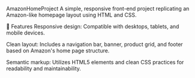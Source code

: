 AmazonHomeProject
A simple, responsive front-end project replicating an Amazon-like homepage layout using HTML and CSS.

🚀 Features
Responsive design: Compatible with desktops, tablets, and mobile devices.

Clean layout: Includes a navigation bar, banner, product grid, and footer based on Amazon's home page structure.

Semantic markup: Utilizes HTML5 elements and clean CSS practices for readability and maintainability.
